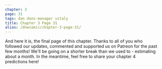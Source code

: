 ```yaml
---
chapter: 3
page: 31
tags: dan dans-manager vitaly
title: Chapter 3 Page 31
alias: /dnwcomic/chapter-3-page-31/
---
```


And here it is, the final page of this chapter. Thanks to all of you who followed our updates, commented and supported us on Patreon for the past few months! We'll be going on a shorter break than we used to - estimating about a month. In the meantime, feel free to share your chapter 4 predictions here!
